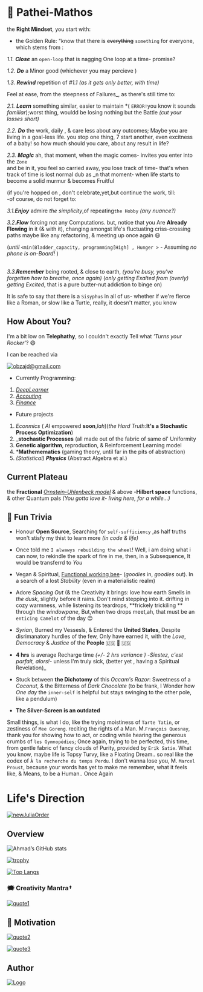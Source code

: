 # 🐉 Pathei-Mathos

the __Right Mindset__, you start with: <br />
- the Golden Rule: "know that there is ~~everything~~ `something` for everyone, which stems from :<br />

*1.1. **Close*** an `open-loop`  that is nagging One loop at a time- promise? <br/>

_*1.2. **Do***_ a Minor good (whichever you may percieve ) <br/>

_1.3. **Rewind**_ repetition of _#1.1_ _(as it gets only better, with time)_ <br/>

Feel at ease, from the steepness of Failures_, as there's still time to:

_2.1. **Learn**_ something similar, easier to maintain  *( `ERROR!`you know it sounds *familiar*);worst thing, wouldd be losing nothing but the Battle _(cut your losses short)_ <br />

_2.2. **Do**_ the work, daily , & care less about any outcomes; Maybe you are living in a goal-less life. you stop one thing, 7 start another, even excitness of a baby! so how much should you care, about any result in life? <br />

_2.3. **Magic**_ ah, that moment, when the magic comes- invites you  enter into the `Zone` <br />
and be in it, you feel so carried away, you lose track of time- that's when track of time is lost normal  dub as _n that moment- when life starts to become a solid murmur &  becomes Fruitful 

(if you're hopped on , don't celebrate,yet,but continue the work, till: <br />
-of course, do not forget to:<br />

_3.1.**Enjoy**_ admire _the simplicity_,of repeating`the Hobby` *(any nuance?)*<br />

_3.2.**Flow**_  forcing not any  Computations. but, notice that you Are **Already Flowing** in it (& with it), 
changing amongst life's  fluctuating criss-crossing paths maybe like any refactoring, & meeting up once again 😃 <br />

(*until* `<min(Bladder_capacity, programming[High] , Hunger >` - Assuming *no phone is on-Board!* )<br /> <br />

_3.3.**Remember**_ being rooted, & close to earth, *(you're busy, you've forgetten how to breathe, once again)*
 (*only getting Exalted from (overly) getting Excited*, that is a pure butter-nut addiction to binge on)<br/>

It is safe to say that there is a `Sisyphus` in all of us- whether if we're fierce like a Roman, or slow like a Turtle, really, it doesn't matter, you know 
<br/>

  
## How About You?

I'm a bit low on **Telephathy**, so I couldn't exactly Tell what _'Turns your Rocker'_? 😄

I can be reached via

[![obzajd@gmail.com](https://img.shields.io/badge/Gmail-D14836?style=for-the-badge&logo=gmail&logoColor=white)](mailto:obzajd@gmail.com)

  


- Currently Programming: 
1. [*DeepLearner*](https://github.com/adamwillisXanax/DeepLearner)
2. [_Accouting_](https://github.com/adamwillisXanax/Thee-accountant) 
3. [_Finance_](https://github.com/adamwillisXanax/SolvencyPredictor/blob/main/README.md)


- Future projects 
1. _Econmics_ ( _AI_ empowered **soon**,_lah_)(_the Hard Truth:_**It's a Stochastic Process Optimization**)
2. _**stochastic Processes** (all made out of the fabric of same ol' Uniformity
3. **Genetic algorithm**, reproduction, &  Reinforcement Learning model
4. ***Mathemematics** (gaming theory, until far in the pits of abstraction)
5. _(Statistical) **Physics**_ (Abstract Algebra et al.)
## Current Plateau
the **Fractional** [_Ornstein-Uhlenbeck model_](https://scholar.google.com/scholar?hl=en&as_sdt=0%2C9&q=Fractional+Ornstein-Uhlenbeck+model&btnG=)  & above
-**Hilbert space** functions, & other Quantum pals 
_(You gotta love it- living here,  for a while...)_
## 🎉 Fun Trivia

- Honour **Open Source**, Searching for `self-sufficiency` ,as half truths won't stisfy my thist to learn more 
_(in code & life)_

-  Once told me `I alwawys rebuilding the wheel`! Well, i am doing what i can now, to rekindle the spark of fire in me, then, in a Subsequence, It would be transferrd to *You*

- Vegan & Spiritual, [Functional working bee](https://www.cambridge.org/core/journals/psychiatric-bulletin/article/the-genesis-of-artistic-creativity-aspergers-syndrome-and-the-arts-michael-fitzgerald-jessica-kingsley-2005-1395-pb-256-pp-isbn-1-84310-334-6/E7E34A4440E1D96A2D8B696669694BB6)- (_goodies_ in, _goodies_ out). In a search of a lost _Stability_ (even in a materialistic realm) 

- Adore _Spacing Out_ (&  the Creativity it brings:
love how earth Smells in _the dusk_, slightly before it rains. Don't mind stepping into it. drifting in cozy warmness, while listening its teardrops, **frickely trickiling ** through the _windowpane_, But,when two drops meet,ah, that must be an `enticing Camelot` of the day 😊

- _Syrian_, Burned my Vessesls, & Entered the **United States**, Despite disrimanatory hurdles of the few,
Only have earned it,
with the _Love_, _Democracy_ & _Justice_ of the **People**  &#x1F1FA;&#x1F1F8; 🤠 🇺🇸

- **4 hrs** is average Recharge time _(+/- 2 hrs variance )_ -_Siestez, c'est parfait, alors!_- unless I'm truly sick, (better yet , having a Spiritual Revelation)_


- Stuck between **the Dichotomy** of this _Occam's Razor_: Sweetness of a _Coconut_, & the Bitterness of _Dark Chocolate_ (to be frank, I Wonder how *One day* the `inner-self` is helpful but stays swinging to the other pole, like a pendulum)

- **The Silver-Screen is an outdated**

Small things, is what I do, like the trying moistiness of `Tarte Tatin`, or zestiness of  `Mee Goreng`. reciting the rights of a Man. M.`François Quesnay`, thank you for showing how to act, or coding while hearing the generous crumbs of `les Gymnopédies`; Once again, trying to be perfected, this time, from gentle fabric of fancy clouds of Purity, provided by `Erik Satie`. What you know, maybe life is Topsy Turvy, like a Floating Dream.. so real like the codex of `À la recherche du temps Perdu`.  I don't wanna lose you, M. `Marcel Proust`, because your words has yet to make me remember, what it feels like, & Means, to be a Human.. Once Again

# Life's Direction

[![newJuliaOrder](Assets/newJuliaOrder.png)](Assets/newJuliaOrder.png)

## Overview
![Ahmad’s GitHub stats](https://github-readme-stats.vercel.app/api?username=adamwillisXanax&show_icons=true&theme)

[![trophy](https://github-profile-trophy.vercel.app/?username=adamwillisXanax)
](https://github-profile-trophy.vercel.app/?username=adamwillisXanax)


[![Top Langs](https://github-readme-stats.vercel.app/api/top-langs/?username=adamwillisXanax&hide=kotlin&layout=compact)](https://github-readme-stats.vercel.app/api/top-langs/?username=adamwillisXanax&hide=kotlin&layout=compact)

### &#x1F5EF; Creativity Mantra†

[![quote1](Assets/quote1.png)](Assets/quote1.png)

## &#x1F31F; Motivation

[![quote2](Assets/quote2.png)](Assets/quote2.png)

[![quote3](Assets/quote3.png)](Assets/quote3.png)

## Author

[![Logo](Assets/logo.png)
](https://github.com/adamwillisXanax/adamwillisXanax)
